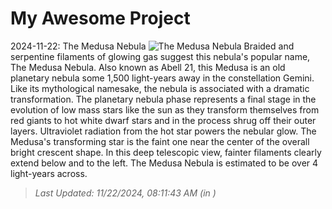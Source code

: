 # My Awesome Project

<!-- APOD Start -->
2024-11-22: The Medusa Nebula
![The Medusa Nebula](https://apod.nasa.gov/apod/image/2411/MEDUSA_NEBULA_FINAL_BRS_SIGNED1024.jpg)
Braided and serpentine filaments of glowing gas suggest this nebula's popular name, The Medusa Nebula. Also known as Abell 21, this Medusa is an old planetary nebula some 1,500 light-years away in the constellation Gemini. Like its mythological namesake, the nebula is associated with a dramatic transformation. The planetary nebula phase represents a final stage in the evolution of low mass stars like the sun as they transform themselves from red giants to hot white dwarf stars and in the process shrug off their outer layers. Ultraviolet radiation from the hot star powers the nebular glow. The Medusa's transforming star is the faint one near the center of the overall bright crescent shape. In this deep telescopic view, fainter filaments clearly extend below and to the left. The Medusa Nebula is estimated to be over 4 light-years across.
> _Last Updated: 11/22/2024, 08:11:43 AM (in )_
<!-- APOD End -->
